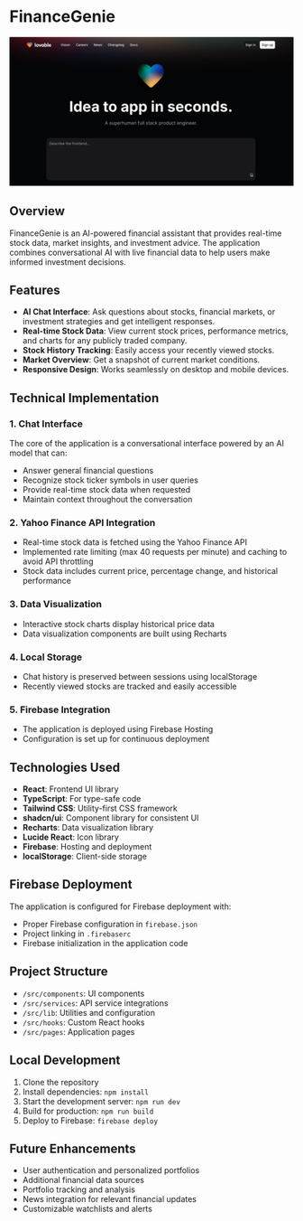 
# FinanceGenie

![FinanceGenie Logo](public/og-image.png)

## Overview

FinanceGenie is an AI-powered financial assistant that provides real-time stock data, market insights, and investment advice. The application combines conversational AI with live financial data to help users make informed investment decisions.

## Features

- **AI Chat Interface**: Ask questions about stocks, financial markets, or investment strategies and get intelligent responses.
- **Real-time Stock Data**: View current stock prices, performance metrics, and charts for any publicly traded company.
- **Stock History Tracking**: Easily access your recently viewed stocks.
- **Market Overview**: Get a snapshot of current market conditions.
- **Responsive Design**: Works seamlessly on desktop and mobile devices.

## Technical Implementation

### 1. Chat Interface

The core of the application is a conversational interface powered by an AI model that can:
- Answer general financial questions
- Recognize stock ticker symbols in user queries
- Provide real-time stock data when requested
- Maintain context throughout the conversation

### 2. Yahoo Finance API Integration

- Real-time stock data is fetched using the Yahoo Finance API
- Implemented rate limiting (max 40 requests per minute) and caching to avoid API throttling
- Stock data includes current price, percentage change, and historical performance

### 3. Data Visualization

- Interactive stock charts display historical price data
- Data visualization components are built using Recharts

### 4. Local Storage

- Chat history is preserved between sessions using localStorage
- Recently viewed stocks are tracked and easily accessible

### 5. Firebase Integration

- The application is deployed using Firebase Hosting
- Configuration is set up for continuous deployment

## Technologies Used

- **React**: Frontend UI library
- **TypeScript**: For type-safe code
- **Tailwind CSS**: Utility-first CSS framework
- **shadcn/ui**: Component library for consistent UI
- **Recharts**: Data visualization library
- **Lucide React**: Icon library
- **Firebase**: Hosting and deployment
- **localStorage**: Client-side storage

## Firebase Deployment

The application is configured for Firebase deployment with:
- Proper Firebase configuration in `firebase.json`
- Project linking in `.firebaserc`
- Firebase initialization in the application code

## Project Structure

- `/src/components`: UI components
- `/src/services`: API service integrations
- `/src/lib`: Utilities and configuration
- `/src/hooks`: Custom React hooks
- `/src/pages`: Application pages

## Local Development

1. Clone the repository
2. Install dependencies: `npm install`
3. Start the development server: `npm run dev`
4. Build for production: `npm run build`
5. Deploy to Firebase: `firebase deploy`

## Future Enhancements

- User authentication and personalized portfolios
- Additional financial data sources
- Portfolio tracking and analysis
- News integration for relevant financial updates
- Customizable watchlists and alerts
